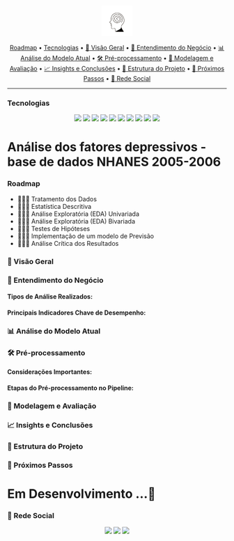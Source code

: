 <p align="center">
  <img height="70px" src="./utils/depressao_logo.png">
</p>

<p align="center">
    <a href="#roadmap">Roadmap</a>
  • <a href="#techs">Tecnologias</a>
  • <a href="#id1"> 📌 Visão Geral</a>
  • <a href="#id2"> 💼 Entendimento do Negócio</a> 
  • <a href="#id3"> 📊 Análise do Modelo Atual</a> 
  • <a href="#id4"> 🛠 Pré-processamento</a> 
  • <a href="#id5"> 🤖 Modelagem e Avaliação</a> 
  • <a href="#id6"> 📈 Insights e Conclusões</a> 
  • <a href="#id7"> 📜 Estrutura do Projeto</a> 
  • <a href="#id8"> 🚧 Próximos Passos</a> 
  • <a href="#id9"> 🎥 Rede Social</a> 
</p>


---


<h3  id="techs">Tecnologias</h3>

<p align=center> <img src="https://img.shields.io/badge/python-3670A0?style=for-the-badge&logo=python&logoColor=ffdd54"> <img src="https://img.shields.io/badge/pandas-%23150458.svg?style=for-the-badge&logo=pandas&logoColor=white""> <img src="https://img.shields.io/badge/numpy-%23013243.svg?style=for-the-badge&logo=numpy&logoColor=white"> <img src="https://img.shields.io/badge/Matplotlib-%23ffffff.svg?style=for-the-badge&logo=Matplotlib&logoColor=black"> <img src="https://img.shields.io/badge/jupyter-%23FA0F00.svg?style=for-the-badge&logo=jupyter&logoColor=white"> <img src="https://img.shields.io/badge/SciPy-%230C55A5.svg?style=for-the-badge&logo=scipy&logoColor=%white"> <img src="https://img.shields.io/badge/scikit--learn-%23F7931E.svg?style=for-the-badge&logo=scikit-learn&logoColor=white"> <img src="https://img.shields.io/badge/Ubuntu-E95420?style=for-the-badge&logo=ubuntu&logoColor=white"> <img src="https://img.shields.io/badge/git-%23F05033.svg?style=for-the-badge&logo=git&logoColor=white"> <img src="https://img.shields.io/badge/statsmodels-%230C55A5.svg?style=for-the-badge&logoColor=white">
  </ul>
  <br>
</p>


# Análise dos fatores depressivos - base de dados NHANES 2005-2006

<h3>Roadmap</h3>

<p id="roadmap"> 
  <ul>
    <li>👨🏾‍💻 Tratamento dos Dados</li>
    <li>👨🏾‍💻 Estatística Descritiva</li>
    <li>👨🏾‍💻 Análise Exploratória (EDA) Univariada</li>
    <li>👨🏾‍💻 Análise Exploratória (EDA) Bivariada</li>
    <li>👨🏾‍💻 Testes de Hipóteses</li>
    <li>👨🏾‍💻 Implementação de um modelo de Previsão</li>
    <li>👨🏾‍💻 Análise Crítica dos Resultados</li>
  </ul>
</p>


<h3 id="id1">📌 Visão Geral</h3>


<h3 id="id2">💼 Entendimento do Negócio</h3>

<h4>Tipos de Análise Realizados:</h4>

<h4>Principais Indicadores Chave de Desempenho:</h4>

<h3 id="id3">📊 Análise do Modelo Atual</h3>


<h3 id="id4">🛠 Pré-processamento</h3>


<h4>Considerações Importantes:</h4>


<h4>Etapas do Pré-processamento no Pipeline:

</h4>


<h3 id="id5">🤖 Modelagem e Avaliação</h3>



<h3 id="id6">📈 Insights e Conclusões</h3>



<h3 id="id7">📜 Estrutura do Projeto</h3>


<h3 id="id8">🚧 Próximos Passos</h3>



# Em Desenvolvimento ...🚧

<h3  id="id9">🎥 Rede Social</h3>

<p align=center> <a href="https://www.linkedin.com/in/oseiasfarias/"><img src="https://img.shields.io/badge/linkedin-%230077B5.svg?style=for-the-badge&logo=linkedin&logoColor=white"></a>
<a href="https://oseiasfarias.medium.com"><img src="https://img.shields.io/badge/Medium-12100E?style=for-the-badge&logo=medium&logoColor=white"></a>
<a href="https://www.kaggle.com/osiasdfarias"><img src="https://img.shields.io/badge/Kaggle-035a7d?style=for-the-badge&logo=kaggle&logoColor=white"></a>
</p>